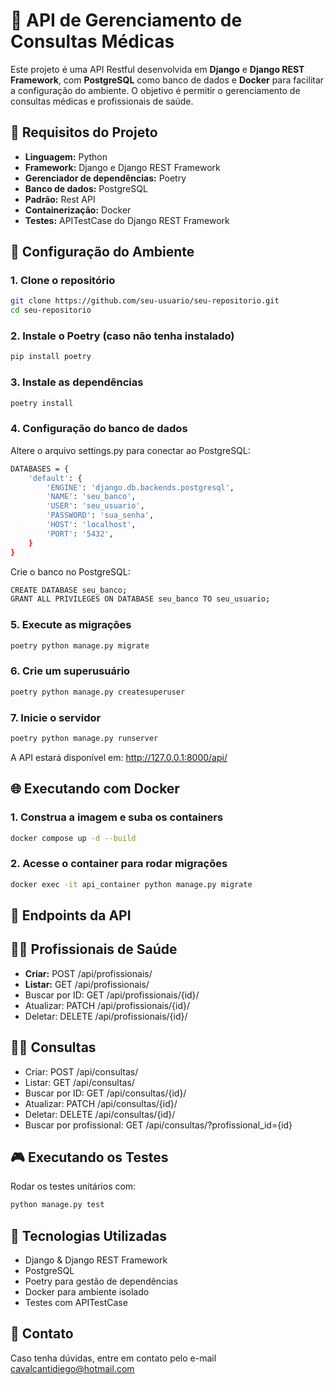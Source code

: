 # 🚀 API de Gerenciamento de Consultas Médicas

Este projeto é uma API Restful desenvolvida em **Django** e **Django REST Framework**, com **PostgreSQL** como banco de dados e **Docker** para facilitar a configuração do ambiente. O objetivo é permitir o gerenciamento de consultas médicas e profissionais de saúde.

## 📄 **Requisitos do Projeto**

- **Linguagem:** Python  
- **Framework:** Django e Django REST Framework  
- **Gerenciador de dependências:** Poetry  
- **Banco de dados:** PostgreSQL  
- **Padrão:** Rest API  
- **Containerização:** Docker  
- **Testes:** APITestCase do Django REST Framework  

## 🏢 **Configuração do Ambiente**

### 1. **Clone o repositório**
```bash
git clone https://github.com/seu-usuario/seu-repositorio.git
cd seu-repositorio
```
### 2. Instale o Poetry (caso não tenha instalado)
```bash
pip install poetry
```
### 3. Instale as dependências
```bash
poetry install
```
### 4. Configuração do banco de dados
Altere o arquivo settings.py para conectar ao PostgreSQL:
```bash
DATABASES = {
    'default': {
        'ENGINE': 'django.db.backends.postgresql',
        'NAME': 'seu_banco',
        'USER': 'seu_usuario',
        'PASSWORD': 'sua_senha',
        'HOST': 'localhost',
        'PORT': '5432',
    }
}
```
Crie o banco no PostgreSQL:
```bash
CREATE DATABASE seu_banco;
GRANT ALL PRIVILEGES ON DATABASE seu_banco TO seu_usuario;
```
### 5. Execute as migrações
```bash
poetry python manage.py migrate
```
### 6. Crie um superusuário
```bash
poetry python manage.py createsuperuser
````
### 7. Inicie o servidor
```bash
poetry python manage.py runserver
```
A API estará disponível em: http://127.0.0.1:8000/api/

## 🌐 Executando com Docker

### 1. Construa a imagem e suba os containers
```bash
docker compose up -d --build
```
### 2. Acesse o container para rodar migrações
```bash
docker exec -it api_container python manage.py migrate
```

## 🎲 Endpoints da API

## 👩‍🏥 Profissionais de Saúde
- **Criar:** POST /api/profissionais/
- **Listar:** GET /api/profissionais/
- Buscar por ID: GET /api/profissionais/{id}/
- Atualizar: PATCH /api/profissionais/{id}/
- Deletar: DELETE /api/profissionais/{id}/

## 👨‍⚕️ Consultas
- Criar: POST /api/consultas/
- Listar: GET /api/consultas/
- Buscar por ID: GET /api/consultas/{id}/
- Atualizar: PATCH /api/consultas/{id}/
- Deletar: DELETE /api/consultas/{id}/
- Buscar por profissional: GET /api/consultas/?profissional_id={id}

## 🎮 Executando os Testes

Rodar os testes unitários com:
```bash
python manage.py test
```

## 📝 Tecnologias Utilizadas
- Django & Django REST Framework
- PostgreSQL
- Poetry para gestão de dependências
- Docker para ambiente isolado
- Testes com APITestCase

## 📢 Contato

Caso tenha dúvidas, entre em contato pelo e-mail cavalcantidiego@hotmail.com

